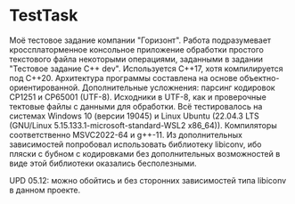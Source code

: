 # TestTask
Моё тестовое задание компании "Горизонт". 
Работа подразумевает кроссплаторменное консольное приложение обработки простого текстового файла некоторыми операциями, заданными в 
задании "Тестовое задание C++ dev". Используется C++17, хотя компилируется под C++20. Архитектура программы составлена на основе
объектно-ориентированной. 
Дополнительные усложнения: парсинг кодировок CP1251 и CP65001 (UTF-8). Исходники в UTF-8, как и проверочные тектовые файлы с данными
для обработки. Всё тестировалось на системах Windows 10 (версии 19045) и Linux Ubuntu (22.04.3 LTS (GNU/Linux 5.15.133.1-microsoft-standard-WSL2 x86_64)).
Компиляторы соответственно MSVC2022-64 и g++-11. Из дополнительных зависимостей попробовал использовать библиотеку libiconv, ибо пляски с бубном с кодировками
без дополнительных возможностей в виде этой библиотеки оказались бесполезными.

UPD 05.12: можно обойтись и без сторонних зависимостей типа libiconv в данном проекте.
